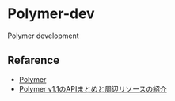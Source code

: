 # Polymer-dev
Polymer development

## Refarence
- [Polymer](https://www.polymer-project.org/1.0/)
- [Polymer v1.1のAPIまとめと周辺リソースの紹介](https://html5experts.jp/1000ch/17410/)
